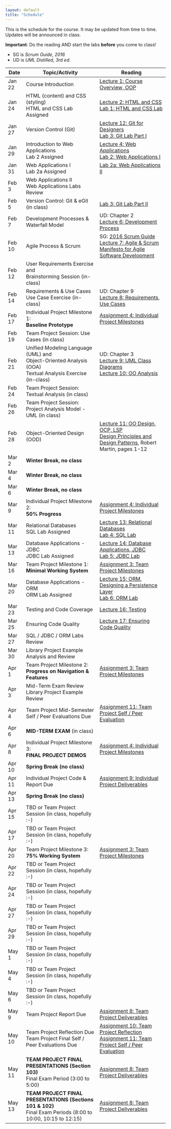 ```yaml
---
layout: default
title: "Schedule"
---
```


This is the schedule for the course.  It may be updated from time to time.  Updates will be announced in class.

**Important**: Do the reading AND start the labs **before** you come to class!

* SG is *Scrum Guide, 2016*
* UD is *UML Distilled, 3rd ed.*

Date   | Topic/Activity | Reading
------ | -------------- | -------
Jan 22 | Course Introduction | [Lecture 1: Course Overview, OOP](lectures/lecture01.html)
Jan 24 | HTML (content) and CSS (styling) <br> HTML and CSS Lab Assigned | [Lecture 2: HTML and CSS](lectures/lecture02.html)<br> [Lab 1: HTML and CSS Lab](./labs/lab01.html)
Jan 27 | Version Control (Git) | [Lecture 12: Git for Designers](https://web.archive.org/web/20150301060509/http://hoth.entp.com/output/git_for_designers.html)<br>  [Lab 3: Git Lab Part I](./labs/lab03.html)
Jan 29 | Introduction to Web Applications <br> Lab 2 Assigned | [Lecture 4: Web Applications](lectures/lecture04.html) <br>  [Lab 2: Web Applications I](./labs/lab02.html)
Jan 31 | Web Applications I <br> Lab 2a Assigned | [Lab 2a: Web Applications II](./labs/lab02a.html)
Feb 3  | Web Applications II <br> Web Applications Labs Review |
Feb 5  | Version Control: Git & eGit (in class) | [Lab 3: Git Lab Part II](./labs/lab03.html)
Feb 7  | Development Processes & Waterfall Model | UD: Chapter 2 <br> [Lecture 6: Development Process](lectures/lecture06.html)
Feb 10 | Agile Process & Scrum |  SG: [2016 Scrum Guide](lectures/lecture07/2016_Scrum_Guide_US.pdf) <br> [Lecture 7: Agile & Scrum](lectures/lecture07.html) <br> [Manifesto for Agile Software Development](http://www.agilemanifesto.org/) 
Feb 12  | User Requirements Exercise and <br> Brainstorming Session (in-class) | 
Feb 14 | Requirements & Use Cases<br>Use Case Exercise (in-class) | UD: Chapter 9 <br> [Lecture 8: Requirements, Use Cases](lectures/lecture08.html)
Feb 17 | Individual Project Milestone 1:<br> **Baseline Prototype** | [Assignment 4: Individual Project Milestones](assign/assign04.html)
Feb 19 | Team Project Session: Use Cases (in class) | 
Feb 21 | Unified Modeling Language (UML) and <br> Object-Oriented Analysis (OOA)<br>Textual Analysis Exercise (in-class) | UD: Chapter 3 <br> [Lecture 9: UML Class Diagrams](lectures/lecture09.html) <br> [Lecture 10: OO Analysis](lectures/lecture10.html)
Feb 24 | Team Project Session: Textual Analysis (in class) | 
Feb 26 | Team Project Session: Project Analysis Model - UML (in class)
Feb 28 | Object-Oriented Design (OOD) | [Lecture 11: OO Design, OCP, LSP](lectures/lecture11.html)<br> [Design Principles and Design Patterns](lectures/lecture11/Principles_and_Patterns.pdf), Robert Martin, pages 1-12
Mar 2  | **Winter Break, no class**
Mar 4  | **Winter Break, no class**
Mar 6  | **Winter Break, no class**
Mar 9  | Individual Project Milestone 2:<br> **50% Progress** | [Assignment 4: Individual Project Milestones](assign/assign04.html)
Mar 11 | Relational Databases<br> SQL Lab Assigned | [Lecture 13: Relational Databases](lectures/lecture13.html)<br> [Lab 4: SQL Lab](./labs/lab04.html)
Mar 13 | Database Applications - JDBC<br> JDBC Lab Assigned | [Lecture 14: Database Applications, JDBC](lectures/lecture14.html)<br> [Lab 5: JDBC Lab](./labs/lab05.html)
Mar 16 | Team Project Milestone 1:<br> **Minimal Working System** | [Assignment 3: Team Project Milestones](assign/assign03.html)
Mar 20 | Database Applications - ORM <br> ORM Lab Assigned | [Lecture 15: ORM, Designing a Persistence Layer](lectures/lecture15.html)<br> [Lab 6: ORM Lab](./labs/lab06.html)
Mar 23 | Testing and Code Coverage | [Lecture 16: Testing](lectures/lecture16.html)
Mar 25 | Ensuring Code Quality | [Lecture 17: Ensuring Code Quality](lectures/lecture17.html) 
Mar 27 | SQL / JDBC / ORM Labs Review
Mar 30 | Library Project Example Analysis and Review
Apr 1  | Team Project Milestone 2:<br> **Progress on Navigation & Features** | [Assignment 3: Team Project Milestones](assign/assign03.html)
Apr 3  | Mid-Term Exam Review <br> Library Project Example Review 
Apr 4  | Team Project Mid-Semester Self / Peer Evaluations Due | [Assignment 11: Team Project Self / Peer Evaluation](assign/assign11.html)
Apr 6  | **MID-TERM EXAM** (in class)
Apr 8  | Individual Project Milestone 3:<br> **FINAL PROJECT DEMOS** | [Assignment 4: Individual Project Milestones](assign/assign04.html)
Apr 10 | **Spring Break (no class)**
Apr 11 | Individual Project Code & Report Due | [Assignment 9: Individual Project Deliverables](assign/assign09.html)
Apr 13 | **Spring Break (no class)**
Apr 15 | TBD or Team Project Session (in class, hopefully  :-)
Apr 17 | TBD or Team Project Session (in class, hopefully  :-)
Apr 20 | Team Project Milestone 3:<br> **75% Working System** | [Assignment 3: Team Project Milestones](assign/assign03.html)
Apr 22 | TBD or Team Project Session (in class, hopefully  :-)
Apr 24 | TBD or Team Project Session (in class, hopefully  :-)
Apr 27 | TBD or Team Project Session (in class, hopefully  :-)
Apr 29 | TBD or Team Project Session (in class, hopefully  :-)
May 1  | TBD or Team Project Session (in class, hopefully  :-)
May 4  | TBD or Team Project Session (in class, hopefully  :-)
May 6  | TBD or Team Project Session (in class, hopefully  :-)
May 9  | Team Project Report Due | [Assignment 8: Team Project Deliverables](assign/assign08.html)
May 10 | Team Project Reflection Due<br>Team Project Final Self / Peer Evaluations Due | [Assignment 10: Team Project Reflection](assign/assign10.html)<br> [Assignment 11: Team Project Self / Peer Evaluation](assign/assign11.html)
May 11 | **TEAM PROJECT FINAL PRESENTATIONS (Section 103)**<br>Final Exam Period (3:00 to 5:00) | [Assignment 8: Team Project Deliverables](assign/assign08.html)
May 13 | **TEAM PROJECT FINAL PRESENTATIONS (Sections 101 & 102)**<br>Final Exam Periods (8:00 to 10:00, 10:15 to 12:15) | [Assignment 8: Team Project Deliverables](assign/assign08.html)

<!-- Commenting out rest of schedule until it's needed - and the dates will change, anyway
-->